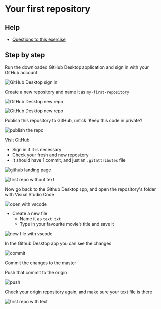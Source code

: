 # Your first repository

## Help

- [Questions to this exercise](https://stackoverflow.com/c/greenfoxacademy/questions/tagged/#)

## Step by step

Run the downloaded GitHub Desktop application and sign in with your GitHub account

![GitHub Desktop sign in](../assets/my-first-repository/git-desktop-signin.png)

Create a new repository and name it as `my-first-repository`

![GitHub Desktop new repo](../assets/my-first-repository/git-create-repository-1.png)

![GitHub Desktop new repo](../assets/my-first-repository/git-create-repository-2.png)

Publish this repository to GitHub, untick 'Keep this code in private'!

![publish the repo](../assets/my-first-repository/git-desktop-publish.png)

Visit [GitHub](https://github.com/)
  - Sign in if it is necessary
  - Check your fresh and new repository
  - It should have 1 commit, and just an `.gitattributes` file

![github landing page](../assets/my-first-repository/git-github.png)

![first repo without text](../assets/my-first-repository/git-github-repository-1.png) 

Now go back to the Github Desktop app, and open the repository's folder with Visual Studio Code

![open with vscode](../assets/my-first-repository/git-desktop-vscode.png) 

- Create a new file
  - Name it as `text.txt`
  - Type in your favourite movie's title and save it

![new file with vscode](../assets/my-first-repository/git-vscode-newfile.png) 

In the Github Desktop app you can see the changes

![commit](../assets/my-first-repository/git-desktop-changes.png) 

Commit the changes to the master 

Push that commit to the origin

![push](../assets/my-first-repository/git-desktop-push.png) 

Check your origin repository again, and make sure your text file is there

![first repo with text](../assets/my-first-repository/git-github-repository-2.png) 